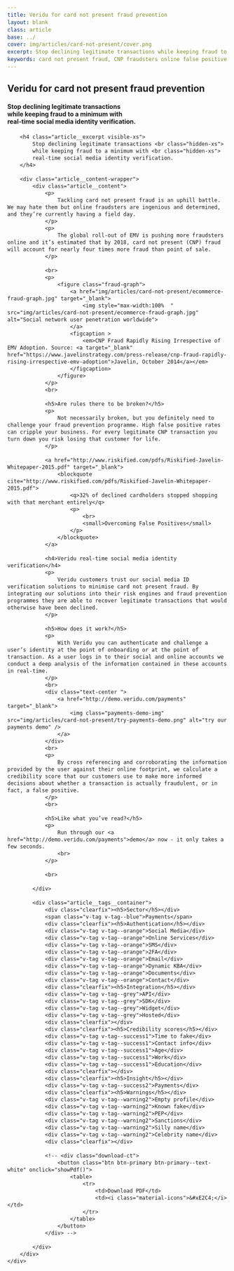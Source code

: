 ```yaml
---
title: Veridu for card not present fraud prevention
layout: blank
class: article
base: ../
cover: img/articles/card-not-present/cover.png
excerpt: Stop declining legitimate transactions while keeping fraud to a minimum with real-time social media identity verification.
keywords: card not present fraud, CNP fraudsters online false positive CNP transaction fraud prevention programmes social media ID verification
---
```

<article>
	<div class="article__body article__body--crypto-wallets">
		<div class="article__cover article__cover--card-not-present" style="background-image: url({{page.cover}})">
			<div class="article__cover__img_container">
				<div class="article__cover__img_overlay">
				</div>
			</div>
			<div class="article__call__container">
				<h1 class="article__title">
					<div>
						Veridu for card not present fraud prevention
					</div>
				</h1>
				<h4 class="article__excerpt hidden-xs">
					<div>
						Stop declining legitimate transactions <br class="hidden-xs">
						while keeping fraud to a minimum with <br class="hidden-xs">
						real-time social media identity verification.
					</div>
				</h4>
			</div>
		</div>

		<h4 class="article__excerpt visible-xs">
			Stop declining legitimate transactions <br class="hidden-xs">
			while keeping fraud to a minimum with <br class="hidden-xs">
			real-time social media identity verification.
		</h4>

		<div class="article__content-wrapper">
			<div class="article__content">
				<p>
					Tackling card not present fraud is an uphill battle. We may hate them but online fraudsters are ingenious and determined, and they’re currently having a field day.
				</p>
				<p>
					The global roll-out of EMV is pushing more fraudsters online and it’s estimated that by 2018, card not present (CNP) fraud will account for nearly four times more fraud than point of sale.
				</p>

				<br>
				<p>
					<figure class="fraud-graph">
						<a href="img/articles/card-not-present/ecommerce-fraud-graph.jpg" target="_blank">
							<img style="max-width:100%	" src="img/articles/card-not-present/ecommerce-fraud-graph.jpg" alt="Social network user penetration worldwide">
						</a>
						<figcaption >
							<em>CNP Fraud Rapidly Rising Irrespective of EMV Adoption. Source: <a target="_blank" href="https://www.javelinstrategy.com/press-release/cnp-fraud-rapidly-rising-irrespective-emv-adoption">Javelin, October 2014</a></em>
						</figcaption>
					</figure>
				</p>
				<br>

				<h5>Are rules there to be broken?</h5>
				<p>
					Not necessarily broken, but you definitely need to challenge your fraud prevention programme. High false positive rates can cripple your business. For every legitimate CNP transaction you turn down you risk losing that customer for life.
				</p>

				<a href="http://www.riskified.com/pdfs/Riskified-Javelin-Whitepaper-2015.pdf" target="_blank">
					<blockquote cite="http://www.riskified.com/pdfs/Riskified-Javelin-Whitepaper-2015.pdf">
						<q>32% of declined cardholders stopped shopping with that merchant entirely</q>
						<p>
							<br>
							<small>Overcoming False Positives</small>
						</p>
					</blockquote>
				</a>

				<h4>Veridu real-time social media identity verification</h4>
				<p>
					Veridu customers trust our social media ID verification solutions to minimise card not present fraud. By integrating our solutions into their risk engines and fraud prevention programmes they are able to recover legitimate transactions that would otherwise have been declined.
				</p>

				<h5>How does it work?</h5>
				<p>
					With Veridu you can authenticate and challenge a user’s identity at the point of onboarding or at the point of transaction. As a user logs in to their social and online accounts we conduct a deep analysis of the information contained in these accounts in real-time.
				</p>
				<br>
				<div class="text-center ">
					<a href="http://demo.veridu.com/payments" target="_blank">
						<img class="payments-demo-img" src="img/articles/card-not-present/try-payments-demo.png" alt="try our payments demo" />
					</a>
				</div>
				<br>
				<p>
					By cross referencing and corroborating the information provided by the user against their online footprint, we calculate a credibility score that our customers use to make more informed decisions about whether a transaction is actually fraudulent, or in fact, a false positive.
				</p>
				<br>
				
				<h5>Like what you’ve read?</h5>
				<p>
					Run through our <a href="http://demo.veridu.com/payments">demo</a> now - it only takes a few seconds.
					<br>
				</p>

				<br>

			</div>

			<div class="article__tags__container">
				<div class="clearfix"><h5>Sector</h5></div>
				<span class="v-tag v-tag--blue">Payments</span>
				<div class="clearfix"><h5>Authentication</h5></div>
		        <div class="v-tag v-tag--orange">Social Media</div>
		        <div class="v-tag v-tag--orange">Online Services</div>
		        <div class="v-tag v-tag--orange">SMS</div>
		        <div class="v-tag v-tag--orange">2FA</div>
		        <div class="v-tag v-tag--orange">Email</div>
		        <div class="v-tag v-tag--orange">Dynamic KBA</div>
		        <div class="v-tag v-tag--orange">Documents</div>
		        <div class="v-tag v-tag--orange">Contact</div>
		        <div class="clearfix"><h5>Integration</h5></div>
		        <div class="v-tag v-tag--grey">API</div>
		        <div class="v-tag v-tag--grey">SDK</div>
		        <div class="v-tag v-tag--grey">Widget</div>
		        <div class="v-tag v-tag--grey">Hosted</div>
		        <div class="clearfix"></div>
		        <div class="clearfix"><h5>Credibility scores</h5></div>
		        <div class="v-tag v-tag--success1">Time to fake</div>
		        <div class="v-tag v-tag--success1">Contact info</div>
		        <div class="v-tag v-tag--success1">Age</div>
		        <div class="v-tag v-tag--success1">Work</div>
		        <div class="v-tag v-tag--success1">Education</div>
		        <div class="clearfix"></div>
		        <div class="clearfix"><h5>Insight</h5></div>
		        <div class="v-tag v-tag--success2">Payments</div>
		        <div class="clearfix"><h5>Warnings</h5></div>
		        <div class="v-tag v-tag--warning2">Empty profile</div>
		        <div class="v-tag v-tag--warning2">Known fake</div>
		        <div class="v-tag v-tag--warning2">PEP</div>
		        <div class="v-tag v-tag--warning2">Sanctions</div>
		        <div class="v-tag v-tag--warning2">Silly name</div>
		        <div class="v-tag v-tag--warning2">Celebrity name</div>
				<div class="clearfix"></div>

				<!-- <div class="download-ct">
					<button class="btn btn-primary btn-primary--text-white" onclick="showPdf()">
						<table>
							<tr>
								<td>Download PDF</td>
								<td><i class="material-icons">&#xE2C4;</i></td>
							</tr>
						</table>
					</button>
				</div> -->

			</div>
		</div>
	</div>
</article>

<script type="text/javascript">

	function showPdf() {

		if (typeof(_dcq) !== 'undefined') {
			_dcq.push(
				[
					"track",
					"Opened Veridu for the Sharing Economy Article PDF - Download Button",
					{
						value: 2000
					}
				]
			);
		}

		window.open('resources/veridu-for-the-sharing-economy.pdf');

	}
	function load () {

		angular
			.module('app')
			.controller('SolutionsCtrl', SolutionsCtrl);

		var $window = $(window);
		var $cover = $('.article__cover');

		SolutionsCtrl.$inject = [];
		function SolutionsCtrl () {
			var vm = this;

			vm.sectorsTabs = { active : 'payments' };
			vm.partnersTabs = { active : 'payfriendz' };
		}
		var mbHelper =  $('#mobile-indicator');

		function getMinHeight() {
			var h = mbHelper.is(':visible') ? $window.height() * 2/3 : Math.max(($window.height() * 2/3), 600);
			console.warn(h);
			return h;
		}
		$cover.css('height', getMinHeight());

		$window.resize(function() {
			$cover.css('height', getMinHeight());
		});

	}

	document.addEventListener('DOMContentLoaded', load);

</script>

